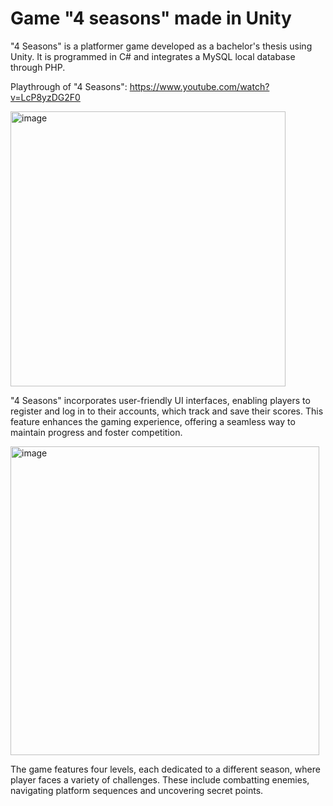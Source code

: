 # Game "4 seasons" made in Unity

"4 Seasons" is a platformer game developed as a bachelor's thesis using Unity. It is programmed in C# and integrates a MySQL local database through PHP.

Playthrough of "4 Seasons": https://www.youtube.com/watch?v=LcP8yzDG2F0

<img width="440" alt="image" src="https://github.com/karolina24/4-seasons/assets/84624230/94c6f91e-8b1d-4340-b171-92810e3f9b7a">

"4 Seasons" incorporates user-friendly UI interfaces, enabling players to register and log in to their accounts, which track and save their scores. This feature enhances the gaming experience, offering a seamless way to maintain progress and foster competition.

<img width="494" alt="image" src="https://github.com/karolina24/4-seasons/assets/84624230/8d6971e8-c868-424d-9f29-2bb729321c96">

The game features four levels, each dedicated to a different season, where player faces a variety of challenges. These include combatting enemies, navigating platform sequences and uncovering secret points. 
